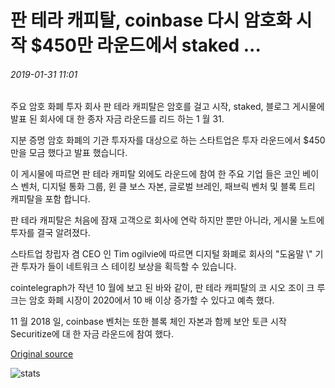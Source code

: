 # 판 테라 캐피탈, coinbase 다시 암호화 시작 $450만 라운드에서 staked ...

###### 2019-01-31 11:01

주요 암호 화폐 투자 회사 판 테라 캐피탈은 암호를 걸고 시작, staked, 블로그 게시물에 발표 된 회사에 대 한 종자 자금 라운드를 리드 하는 1 월 31.

지분 증명 암호 화폐의 기관 투자자를 대상으로 하는 스타트업은 투자 라운드에서 $450만을 모금 했다고 발표 했습니다.

이 게시물에 따르면 판 테라 캐피탈 외에도 라운드에 참여 한 주요 기업 들은 코인 베이스 벤처, 디지털 통화 그룹, 윈 클 보스 자본, 글로벌 브레인, 패브릭 벤처 및 블록 트리 캐피탈을 포함 합니다.

판 테라 캐피탈은 처음에 잠재 고객으로 회사에 연락 하지만 뿐만 아니라, 게시물 노트에 투자를 결국 알려졌다.

스타트업 창립자 겸 CEO 인 Tim ogilvie에 따르면 디지털 화폐로 회사의 "도움말 \\" 기관 투자가 들이 네트워크 스 테이킹 보상을 획득할 수 있습니다.

cointelegraph가 작년 10 월에 보고 된 바와 같이, 판 테라 캐피탈의 코 시오 조이 크 루크는 암호 화폐 시장이 2020에서 10 배 이상 증가할 수 있다고 예측 했다.

11 월 2018 일, coinbase 벤처는 또한 블록 체인 자본과 함께 보안 토큰 시작 Securitize에 대 한 자금 라운드에 참여 했다.

[Original source](https://cointelegraph.com/news/pantera-capital-coinbase-back-crypto-startup-staked-in-45-million-round)

![stats](https://c.statcounter.com/11760860/0/a89fa40b/1/ "stats")